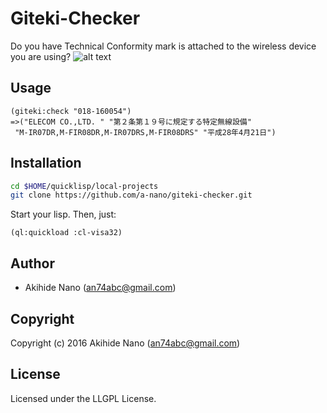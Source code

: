 ﻿# Giteki-Checker
Do you have Technical Conformity mark is attached to the wireless device you are using?
![alt text](https://github.com/a-nano/giteki-checker/tree/master/data/rei_giteki.png)

## Usage
```common-lisp
(giteki:check "018-160054")
=>("ELECOM CO.,LTD. " "第２条第１９号に規定する特定無線設備"
 "M-IR07DR,M-FIR08DR,M-IR07DRS,M-FIR08DRS" "平成28年4月21日")
```
## Installation

```bash
cd $HOME/quicklisp/local-projects
git clone https://github.com/a-nano/giteki-checker.git
```

Start your lisp. Then, just:

```common-lisp
(ql:quickload :cl-visa32)
```
## Author

* Akihide Nano (an74abc@gmail.com)

## Copyright

Copyright (c) 2016 Akihide Nano (an74abc@gmail.com)

## License

Licensed under the LLGPL License.
